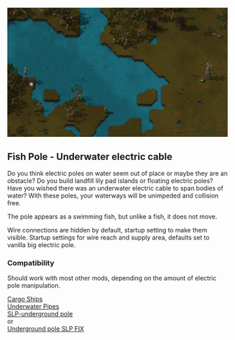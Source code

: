![Fish Pole](/underwater_wire.png)

## Fish Pole - Underwater electric cable

Do you think electric poles on water seem out of place or maybe they are an obstacle?
Do you build landfill lily pad islands or floating electric poles?
Have you wished there was an underwater electric cable to span bodies of water?
With these poles, your waterways will be unimpeded and collision free.

The pole appears as a swimming fish, but unlike a fish, it does not move.

Wire connections are hidden by default, startup setting to make them visible.
Startup settings for wire reach and supply area, defaults set to vanilla big electric pole.

### Compatibility
Should work with most other mods, depending on the amount of electric pole manipulation.

[Cargo Ships](https://mods.factorio.com/mod/cargo-ships)  
[Underwater Pipes](https://mods.factorio.com/mod/underwater-pipes)  
[SLP-underground pole](https://mods.factorio.com/mod/slp-underground-poles)  
or  
[Underground pole SLP FIX](https://mods.factorio.com/mod/slp-underground-poles-fix)  
